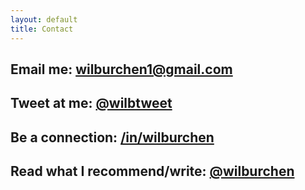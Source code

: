 ```yaml
---
layout: default
title: Contact
---
```


## Email me: <a href='mailto:wilburchen1@gmail.com'>wilburchen1@gmail.com</a>

## Tweet at me: <a href='http://twitter.com/wilbtweet'>@wilbtweet</a>

## Be a connection: <a href='http://linkedin.com/in/wilburchen'>/in/wilburchen</a>

## Read what I recommend/write: <a href='http://medium.com/@wilburchen'>@wilburchen</a>

